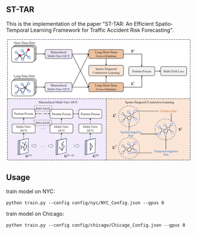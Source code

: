 ## ST-TAR
This is the implementation of the paper "ST-TAR: An Efficient Spatio-Temporal Learning Framework for Traffic Accident Risk Forecasting".
<p align="center">
  <img src="framework.png" width="800">
  <br />
</p> 

## Usage

train model on NYC:
```
python train.py --config config/nyc/NYC_Config.json --gpus 0
```

train model on Chicago:
```
python train.py --config config/chicago/Chicago_Config.json --gpus 0
```

